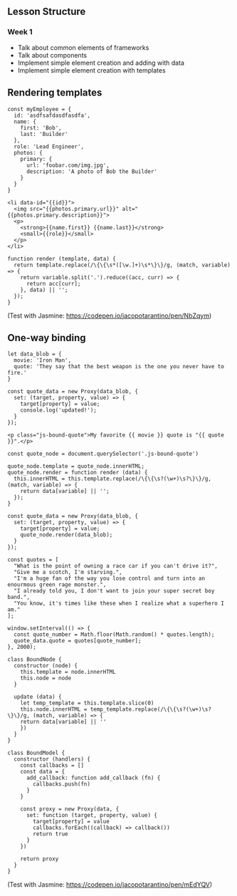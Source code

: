 
## Lesson Structure

### Week 1

* Talk about common elements of frameworks
* Talk about components
* Implement simple element creation and adding with data
* Implement simple element creation with templates

## Rendering templates

```
const myEmployee = {  
  id: 'asdfsafdasdfasdfa',
  name: {
    first: 'Bob',
    last: 'Builder'
  },
  role: 'Lead Engineer',
  photos: {
    primary: {
      url: 'foobar.com/img.jpg',
      description: 'A photo of Bob the Builder'
    }
  }
}
```

```
<li data-id="{{id}}">  
  <img src="{{photos.primary.url}}" alt="{{photos.primary.description}}">
  <p>
    <strong>{{name.first}} {{name.last}}</strong>
    <small>{{role}}</small>
  </p>
</li>
```

```
function render (template, data) {  
  return template.replace(/\{\{\s*([\w.]+)\s*\}\}/g, (match, variable) => {
    return variable.split('.').reduce((acc, curr) => {
      return acc[curr];
    }, data) || '';
  });
}
```

(Test with Jasmine: https://codepen.io/jacopotarantino/pen/NbZqym)

## One-way binding

```
let data_blob = {  
  movie: 'Iron Man',
  quote: 'They say that the best weapon is the one you never have to fire.'
}
```

```
const quote_data = new Proxy(data_blob, {  
  set: (target, property, value) => {
    target[property] = value;
    console.log('updated!');
  }  
});
```

```
<p class="js-bound-quote">My favorite {{ movie }} quote is "{{ quote }}".</p>  

```

```
const quote_node = document.querySelector('.js-bound-quote')

quote_node.template = quote_node.innerHTML;
quote_node.render = function render (data) {  
  this.innerHTML = this.template.replace(/\{\{\s?(\w+)\s?\}\}/g, (match, variable) => {
    return data[variable] || '';
  });
}
```

```
const quote_data = new Proxy(data_blob, {  
  set: (target, property, value) => {
    target[property] = value;
    quote_node.render(data_blob);
  }  
});
```

```
const quotes = [  
  "What is the point of owning a race car if you can't drive it?",
  "Give me a scotch, I'm starving.",
  "I'm a huge fan of the way you lose control and turn into an enourmous green rage monster.",
  "I already told you, I don't want to join your super secret boy band.",
  "You know, it's times like these when I realize what a superhero I am."
];

window.setInterval(() => {  
  const quote_number = Math.floor(Math.random() * quotes.length);
  quote_data.quote = quotes[quote_number];
}, 2000);
```

```
class BoundNode {  
  constructor (node) {
    this.template = node.innerHTML
    this.node = node
  }

  update (data) {
    let temp_template = this.template.slice(0)
    this.node.innerHTML = temp_template.replace(/\{\{\s?(\w+)\s?\}\}/g, (match, variable) => {
    return data[variable] || ''
    })
  }
}
```

```
class BoundModel {  
  constructor (handlers) {
    const callbacks = []
    const data = {
      add_callback: function add_callback (fn) {
        callbacks.push(fn)
      }
    }

    const proxy = new Proxy(data, {
      set: function (target, property, value) {
        target[property] = value
        callbacks.forEach((callback) => callback())
        return true
      }
    })

    return proxy 
  }
}
```

(Test with Jasmine: https://codepen.io/jacopotarantino/pen/mEdYQV)
